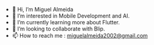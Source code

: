 - 👋 Hi, I’m Miguel Almeida
- 👀 I’m interested in Mobile Development and AI.
- 🌱 I’m currently learning more about Flutter.
- 💞️ I’m looking to collaborate with Blip.
- 📫 How to reach me : miguelalmeida2002@gmail.com

<!---
mrbidoo/mrbidoo is a ✨ special ✨ repository because its `README.md` (this file) appears on your GitHub profile.
You can click the Preview link to take a look at your changes.
--->
